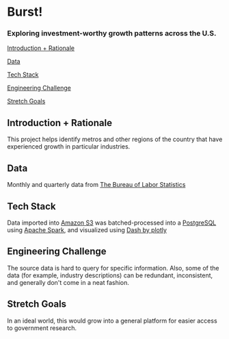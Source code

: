 # Burst!
### Exploring investment-worthy growth patterns across the U.S.

[Introduction + Rationale](#Introduction-Rationale)

[Data](#Data)

[Tech Stack](#Tech-Stack)

[Engineering Challenge](#Engineering-Challenge)

[Stretch Goals](#Stretch-Goals)


## <a name="Introduction-Rationale"></a>Introduction + Rationale
This project helps identify metros and other regions of the country that have experienced growth in particular industries.

## <a name="Data"></a>Data
Monthly and quarterly data from [The Bureau of Labor Statistics](https://www.bls.gov/data/)

## <a name="Tech-Stack"></a>Tech Stack
Data imported into [Amazon S3](https://aws.amazon.com/s3/) was batched-processed into a [PostgreSQL](https://www.postgresql.org/) using [Apache Spark](https://spark.apache.org/), and visualized using [Dash by plotly](https://plot.ly/dash/)

## <a name="#Engineering-Challenge"></a>Engineering Challenge
The source data is hard to query for specific information. Also, some of the data (for example, industry descriptions) can be redundant, inconsistent, and generally don't come in a neat fashion.

## <a name="Stretch-Goals"></a>Stretch Goals
In an ideal world, this would grow into a general platform for easier access to government research.

